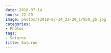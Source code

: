 ```yaml
---
date: 2018-07-14
hours: 22-20
image: photos/s2018-07-14_22-20_ir850_gb.jpg
categories: 
- Photos 
tags: 
- Saturne 
title: Saturne
---
```

